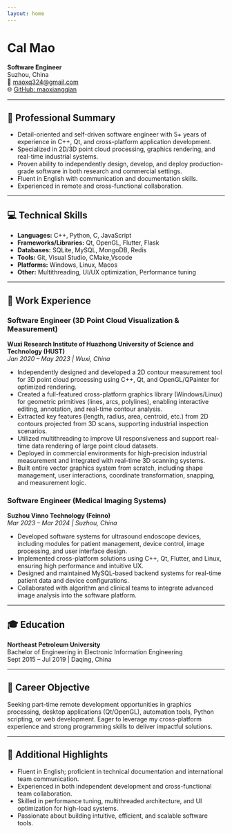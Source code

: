 ```yaml
---
layout: home
---
```


# Cal Mao

**Software Engineer**  
Suzhou, China  
📧 [maoxq324@gmail.com](mailto:maoxq324@gmail.com)  
🌐 [GitHub: maoxiangqian](https://github.com/maoxiangqian)

---

## 📝 Professional Summary

- Detail-oriented and self-driven software engineer with 5+ years of experience in C++, Qt, and cross-platform application development.
- Specialized in 2D/3D point cloud processing, graphics rendering, and real-time industrial systems.
- Proven ability to independently design, develop, and deploy production-grade software in both research and commercial settings.
- Fluent in English with communication and documentation skills.
- Experienced in remote and cross-functional collaboration.

---

## 💻 Technical Skills

- **Languages:** C++, Python, C, JavaScript  
- **Frameworks/Libraries:** Qt, OpenGL, Flutter, Flask  
- **Databases:** SQLite, MySQL, MongoDB, Redis  
- **Tools:** Git, Visual Studio, CMake,Vscode  
- **Platforms:** Windows, Linux, Macos
- **Other:** Multithreading, UI/UX optimization, Performance tuning

---

## 🏢 Work Experience

### Software Engineer (3D Point Cloud Visualization & Measurement)  
**Wuxi Research Institute of Huazhong University of Science and Technology (HUST)**  
*Jan 2020 – May 2023 | Wuxi, China*

- Independently designed and developed a 2D contour measurement tool for 3D point cloud processing using C++, Qt, and OpenGL/QPainter for optimized rendering.
- Created a full-featured cross-platform graphics library (Windows/Linux) for geometric primitives (lines, arcs, polylines), enabling interactive editing, annotation, and real-time contour analysis.
- Extracted key features (length, radius, area, centroid, etc.) from 2D contours projected from 3D scans, supporting industrial inspection scenarios.
- Utilized multithreading to improve UI responsiveness and support real-time data rendering of large point cloud datasets.
- Deployed in commercial environments for high-precision industrial measurement and integrated with real-time 3D scanning systems.
- Built entire vector graphics system from scratch, including shape management, user interactions, coordinate transformation, snapping, and measurement logic.

### Software Engineer (Medical Imaging Systems)  
**Suzhou Vinno Technology (Feinno)**  
*Mar 2023 – Mar 2024 | Suzhou, China*

- Developed software systems for ultrasound endoscope devices, including modules for patient management, device control, image processing, and user interface design.
- Implemented cross-platform solutions using C++, Qt, Flutter, and Linux, ensuring high performance and intuitive UX.
- Designed and maintained MySQL-based backend systems for real-time patient data and device configurations.
- Collaborated with algorithm and clinical teams to integrate advanced image analysis into the software platform.

---

## 🎓 Education

**Northeast Petroleum University**  
Bachelor of Engineering in Electronic Information Engineering  
Sept 2015 – Jul 2019 | Daqing, China

---

## 🎯 Career Objective

Seeking part-time remote development opportunities in graphics processing, desktop applications (Qt/OpenGL), automation tools, Python scripting, or web development. Eager to leverage my cross-platform experience and strong programming skills to deliver impactful solutions.

---

## 🌟 Additional Highlights

- Fluent in English; proficient in technical documentation and international team communication.
- Experienced in both independent development and cross-functional team collaboration.
- Skilled in performance tuning, multithreaded architecture, and UI optimization for high-load systems.
- Passionate about building intuitive, efficient, and scalable software tools.